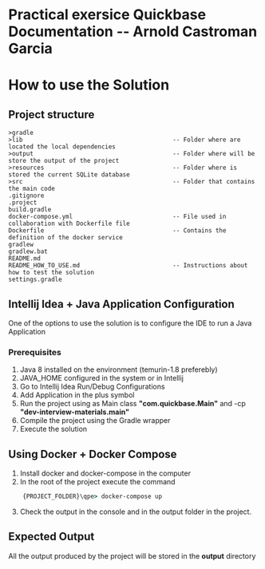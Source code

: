 # Practical exersice Quickbase Documentation -- Arnold Castroman Garcia

# How to use the Solution 

## Project structure
```
>gradle  
>lib                                          -- Folder where are located the local dependencies  
>output                                       -- Folder where will be store the output of the project
>resources                                    -- Folder where is stored the current SQLite database
>src                                          -- Folder that contains the main code
.gitignore
.project
build.gradle
docker-compose.yml                            -- File used in collaboration with Dockerfile file
Dockerfile                                    -- Contains the definition of the docker service
gradlew
gradlew.bat
README.md
README_HOW_TO_USE.md                          -- Instructions about how to test the solution
settings.gradle
```

## Intellij Idea + Java Application Configuration
One of the options to use the solution is to configure the IDE to run a Java Application

### Prerequisites
1. Java 8 installed on the environment (temurin-1.8 preferebly) 
2. JAVA_HOME configured in the system or in Intellij
3. Go to Intellij Idea Run/Debug Configurations 
4. Add Application in the plus symbol
5. Run the project using as Main class **"com.quickbase.Main"** and -cp **"dev-interview-materials.main"**
6. Compile the project using the Gradle wrapper
7. Execute the solution


## Using Docker + Docker Compose
1. Install docker and docker-compose in the computer
2. In the root of the project execute the command 
```cmd
    {PROJECT_FOLDER}\qpe> docker-compose up
```
3. Check the output in the console and in the output folder in the project. 

## Expected Output
All the output produced by the project will be stored in the **output** directory

